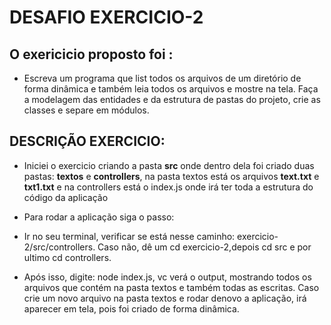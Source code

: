 # DESAFIO EXERCICIO-2

## O exericicio proposto foi : 
  * Escreva um programa que list todos os arquivos de um diretório de forma dinâmica e também leia todos os arquivos e mostre na tela. Faça a modelagem das entidades e da estrutura de pastas do projeto, crie as classes e separe em módulos.

## DESCRIÇÃO EXERCICIO: 
  * Iniciei o exercicio criando a pasta **src** onde dentro dela foi criado duas pastas: **textos** e **controllers**, na pasta textos está os arquivos **text.txt** e **txt1.txt** e na controllers está o index.js onde irá ter toda a estrutura do código da aplicação

  * Para rodar a aplicação siga o passo:

  * Ir no seu terminal, verificar se está nesse caminho: exercicio-2/src/controllers.
      Caso não, dê um cd exercicio-2,depois cd src e por ultimo cd controllers.

  * Após isso, digite: node index.js, vc verá o output, mostrando todos os arquivos que contém na pasta textos e também todas as escritas. Caso crie um novo arquivo na pasta textos e rodar denovo a aplicação, irá aparecer em tela, pois foi criado de forma dinâmica.

